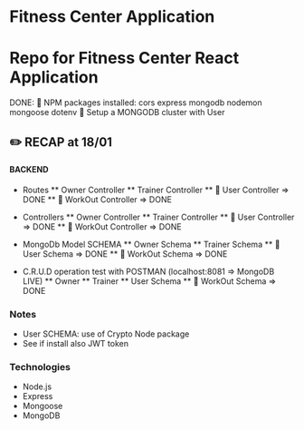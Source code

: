 # Fitness Center Application
Repo for Fitness Center React Application
========================================

DONE:
📌 NPM packages installed: cors express mongodb nodemon mongoose dotenv
📌 Setup a MONGODB cluster with User

## ✏️ RECAP at 18/01
#### BACKEND
* Routes
** Owner Controller
** Trainer Controller
** 📌 User Controller => DONE
** 📌 WorkOut Controller => DONE

* Controllers
** Owner Controller
** Trainer Controller
** 📌 User Controller => DONE
** 📌 WorkOut Controller => DONE

* MongoDb Model SCHEMA
** Owner Schema
** Trainer Schema
** 📌 User Schema => DONE
** 📌 WorkOut Schema => DONE

* C.R.U.D operation test with POSTMAN (localhost:8081 => MongoDB LIVE)
** Owner
** Trainer
** User Schema
** 📌 WorkOut Schema => DONE

### Notes
* User SCHEMA: use of Crypto Node package
* See if install also JWT token

### Technologies
* Node.js
* Express
* Mongoose
* MongoDB
